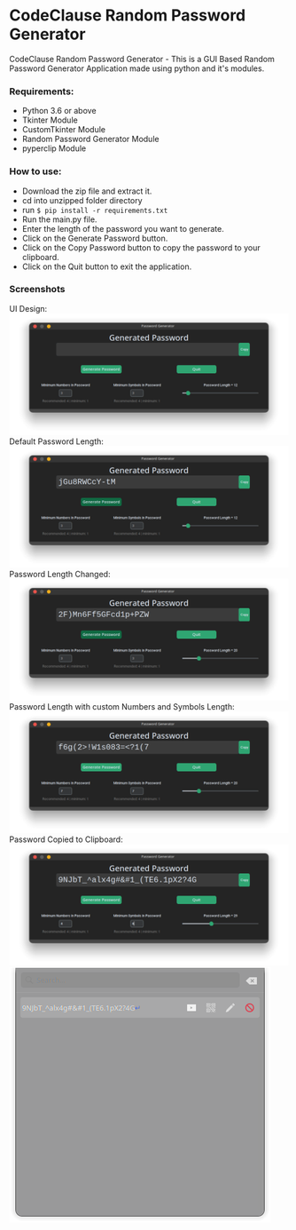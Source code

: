 # CodeClause Random Password Generator

CodeClause Random Password Generator - This is a GUI Based Random Password Generator Application made using python and it's modules.

### Requirements:
- Python 3.6 or above
- Tkinter Module
- CustomTkinter Module
- Random Password Generator Module
- pyperclip Module

### How to use:
- Download the zip file and extract it.
- cd into unzipped folder directory
- run ```$ pip install -r requirements.txt```
- Run the main.py file.
- Enter the length of the password you want to generate.
- Click on the Generate Password button.
- Click on the Copy Password button to copy the password to your clipboard.
- Click on the Quit button to exit the application.

### Screenshots
UI Design:
![Screenshot 1](screenshots/1.png)
Default Password Length:
![Screenshot 2](screenshots/2.png)
Password Length Changed:
![Screenshot 3](screenshots/3.png)
Password Length with custom Numbers and Symbols Length:
![Screenshot 4](screenshots/4.png)
Password Copied to Clipboard:
![Screenshot C2](screenshots/C2.png)
![Screenshot C1](screenshots/C1.png)

